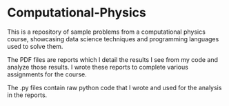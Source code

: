 # Computational-Physics
This is a repository of sample problems from a computational physics course, showcasing data science techniques and programming languages used to solve them. 

The PDF files are reports which I detail the results I see from my code and analyze those results. I wrote these reports to complete various assignments for the course.

The .py files contain raw python code that I wrote and used for the analysis in the reports.
